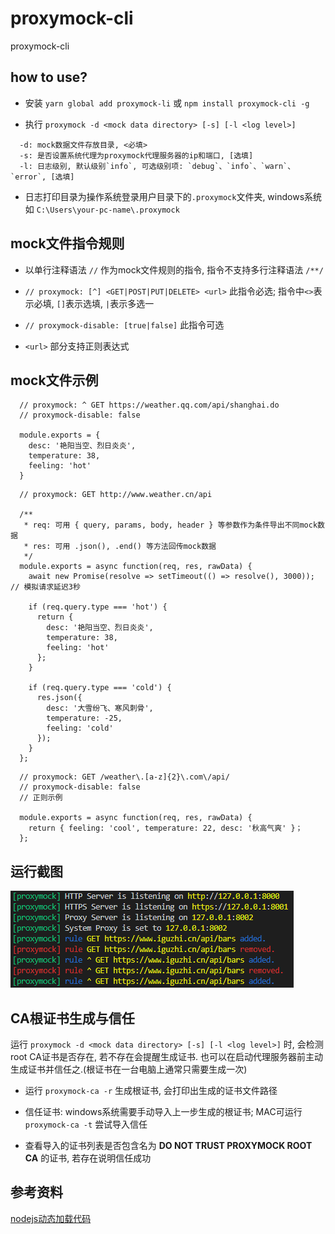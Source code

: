 # proxymock-cli
proxymock-cli

## how to use?

* 安装 `yarn global add proxymock-li` 或 `npm install proxymock-cli -g`

* 执行 `proxymock -d <mock data directory> [-s] [-l <log level>]`

```
  -d: mock数据文件存放目录, <必填>
  -s: 是否设置系统代理为proxymock代理服务器的ip和端口, [选填]
  -l: 日志级别, 默认级别`info`, 可选级别项: `debug`、`info`、`warn`、`error`, [选填]
```
* 日志打印目录为操作系统登录用户目录下的`.proxymock`文件夹, windows系统如 `C:\Users\your-pc-name\.proxymock`

## mock文件指令规则

* 以单行注释语法 `//` 作为mock文件规则的指令, 指令不支持多行注释语法 `/**/`

* `// proxymock: [^] <GET|POST|PUT|DELETE> <url>` 此指令必选; 指令中`<>`表示必填, `[]`表示选填, `|`表示多选一

* `// proxymock-disable: [true|false]` 此指令可选

* `<url>` 部分支持正则表达式

## mock文件示例

```
  // proxymock: ^ GET https://weather.qq.com/api/shanghai.do
  // proxymock-disable: false

  module.exports = {
    desc: '艳阳当空、烈日炎炎',
    temperature: 38,
    feeling: 'hot'
  }
```

```
  // proxymock: GET http://www.weather.cn/api

  /**
   * req: 可用 { query, params, body, header } 等参数作为条件导出不同mock数据
   * res: 可用 .json(), .end() 等方法回传mock数据
   */
  module.exports = async function(req, res, rawData) {
    await new Promise(resolve => setTimeout(() => resolve(), 3000)); // 模拟请求延迟3秒

    if (req.query.type === 'hot') {
      return {
        desc: '艳阳当空、烈日炎炎',
        temperature: 38,
        feeling: 'hot'
      };
    }
    
    if (req.query.type === 'cold') {
      res.json({
        desc: '大雪纷飞、寒风刺骨',
        temperature: -25,
        feeling: 'cold'
      });
    }
  };
```

```
  // proxymock: GET /weather\.[a-z]{2}\.com\/api/
  // proxymock-disable: false
  // 正则示例

  module.exports = async function(req, res, rawData) {
    return { feeling: 'cool', temperature: 22, desc: '秋高气爽' }；
  };
```

## 运行截图
![](https://github.com/iguzhi/proxymock-cli/blob/master/img/proxymock.png)

## CA根证书生成与信任

运行 `proxymock -d <mock data directory> [-s] [-l <log level>]` 时, 会检测root CA证书是否存在, 若不存在会提醒生成证书. 也可以在启动代理服务器前主动生成证书并信任之.(根证书在一台电脑上通常只需要生成一次)

* 运行 `proxymock-ca -r` 生成根证书, 会打印出生成的证书文件路径

* 信任证书: windows系统需要手动导入上一步生成的根证书; MAC可运行 `proxymock-ca -t` 尝试导入信任

* 查看导入的证书列表是否包含名为 **DO NOT TRUST PROXYMOCK ROOT CA** 的证书, 若存在说明信任成功

## 参考资料

[nodejs动态加载代码](https://blog.csdn.net/qq_39807732/article/details/88087348)
